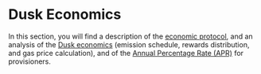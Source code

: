 # Dusk Economics

In this section, you will find a description of the [economic protocol][ep], and an analysis of the [Dusk economics][de] (emission schedule, rewards distribution, and gas price calculation), and of the [Annual Percentage Rate (APR)][apr] for provisioners.


<!-- Links -->
[ep]:  https://dusk-network.github.io/dusk-protocol/economic-protocol.pdf
[apr]: https://github.com/dusk-network/dusk-protocol/tree/main/economics/DuskAPR.pdf
[de]:  https://github.com/dusk-network/dusk-protocol/tree/main/economics/analysis